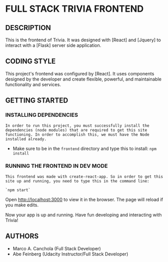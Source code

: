 # FULL STACK TRIVIA FRONTEND

## DESCRIPTION
  This is the frontend of Trivia. It was designed with [React] and [Jquery] to interact with a [Flask] server side application.

## CODING STYLE
  This project's frontend was configured by [React]. It uses components designed by the developer and create flexible, powerful, and maintainable functionality and services.

## GETTING STARTED

  ### INSTALLING DEPENDENCIES
    In order to run this project, you must successfully install the dependencies (node modules) that are required to get this site functioning. In order to accomplish this, we must have the Node installed already.

  - Make sure to be in the `frontend` directory and type this to install:
    `npm install`

  ### RUNNING THE FRONTEND IN DEV MODE
    This frontend was made with create-react-app. So in order to get this site up and running, you need to type this in the command line:

    `npm start`

  Open [http://localhost:3000](http://localhost:3000) to view it in the browser. The page will reload if you make edits.

  Now your app is up and running. Have fun developing and interacting with Trivia!

## AUTHORS
  - Marco A. Canchola (Full Stack Developer)
  - Abe Feinberg (Udacity Instructor/Full Stack Developer)